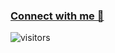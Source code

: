 ### [Connect with me 💬](https://iamnazeef.netlify.app) 
![visitors](https://visitor-badge.laobi.icu/badge?page_id=iamnazeef.iamnazeef)
